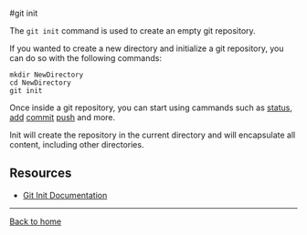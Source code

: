 #git init

The `git init` command is used to create an empty git repository.

If you wanted to create a new directory and initialize a git repository, you can do so with the following commands:
```
mkdir NewDirectory
cd NewDirectory
git init
```

Once inside a git repository, you can start using cammands such as
[status](./Status.md),
[add](./add.md)
[commit](./commit.md)
[push](./Push.md)
and more.

Init will create the repository in the current directory and will encapsulate all content, including other directories.

## Resources 

- [Git Init Documentation](https://git-scm.com/doc/git-init)

---

[Back to home](../README.md)

